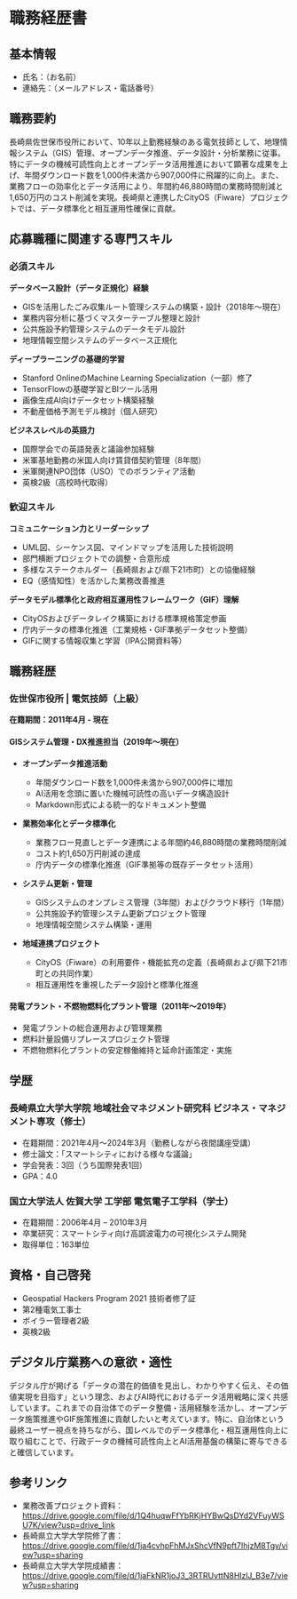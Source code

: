 # 職務経歴書

## 基本情報
- 氏名：（お名前）
- 連絡先：（メールアドレス・電話番号）

## 職務要約
長崎県佐世保市役所において、10年以上勤務経験のある電気技師として、地理情報システム（GIS）管理、オープンデータ推進、データ設計・分析業務に従事。特にデータの機械可読性向上とオープンデータ活用推進において顕著な成果を上げ、年間ダウンロード数を1,000件未満から907,000件に飛躍的に向上。また、業務フローの効率化とデータ活用により、年間約46,880時間の業務時間削減と1,650万円のコスト削減を実現。長崎県と連携したCityOS（Fiware）プロジェクトでは、データ標準化と相互運用性確保に貢献。

## 応募職種に関連する専門スキル

### 必須スキル
**データベース設計（データ正規化）経験**
- GISを活用したごみ収集ルート管理システムの構築・設計（2018年〜現在）
- 業務内容分析に基づくマスターテーブル整理と設計
- 公共施設予約管理システムのデータモデル設計
- 地理情報空間システムのデータベース正規化

**ディープラーニングの基礎的学習**
- Stanford OnlineのMachine Learning Specialization（一部）修了
- TensorFlowの基礎学習とBIツール活用
- 画像生成AI向けデータセット構築経験
- 不動産価格予測モデル検討（個人研究）

**ビジネスレベルの英語力**
- 国際学会での英語発表と議論参加経験
- 米軍基地勤務の米国人向け賃貸借契約管理（8年間）
- 米軍関連NPO団体（USO）でのボランティア活動
- 英検2級（高校時代取得）

### 歓迎スキル
**コミュニケーション力とリーダーシップ**
- UML図、シーケンス図、マインドマップを活用した技術説明
- 部門横断プロジェクトでの調整・合意形成
- 多様なステークホルダー（長崎県および県下21市町）との協働経験
- EQ（感情知性）を活かした業務改善推進

**データモデル標準化と政府相互運用性フレームワーク（GIF）理解**
- CityOSおよびデータレイク構築における標準規格策定参画
- 庁内データの標準化推進（工業規格・GIF準拠データセット整備）
- GIFに関する情報収集と学習（IPA公開資料等）

## 職務経歴

### 佐世保市役所 | 電気技師（上級）
**在籍期間：2011年4月 - 現在**

#### GISシステム管理・DX推進担当（2019年〜現在）
- **オープンデータ推進活動**
  - 年間ダウンロード数を1,000件未満から907,000件に増加
  - AI活用を念頭に置いた機械可読性の高いデータ構造設計
  - Markdown形式による統一的なドキュメント整備
  
- **業務効率化とデータ標準化**
  - 業務フロー見直しとデータ連携による年間約46,880時間の業務時間削減
  - コスト約1,650万円削減の達成
  - 庁内データの標準化推進（GIF準拠等の既存データセット活用）
  
- **システム更新・管理**
  - GISシステムのオンプレミス管理（3年間）およびクラウド移行（1年間）
  - 公共施設予約管理システム更新プロジェクト管理
  - 地理情報空間システム構築・運用

- **地域連携プロジェクト**
  - CityOS（Fiware）の利用要件・機能拡充の定義（長崎県および県下21市町との共同作業）
  - 相互運用性を重視したデータ設計と標準化推進

#### 発電プラント・不燃物燃料化プラント管理（2011年〜2019年）
- 発電プラントの総合運用および管理業務
- 燃料計量設備リプレースプロジェクト管理
- 不燃物燃料化プラントの安定稼働維持と延命計画策定・実施

## 学歴

### 長崎県立大学大学院 地域社会マネジメント研究科 ビジネス・マネジメント専攻（修士）
- 在籍期間：2021年4月〜2024年3月（勤務しながら夜間講座受講）
- 修士論文：「スマートシティにおける様々な議論」
- 学会発表：3回（うち国際発表1回）
- GPA：4.0

### 国立大学法人 佐賀大学 工学部 電気電子工学科（学士）
- 在籍期間：2006年4月 – 2010年3月
- 卒業研究：スマートシティ向け高調波電力の可視化システム開発
- 取得単位：163単位

## 資格・自己啓発
- Geospatial Hackers Program 2021 技術者修了証
- 第2種電気工事士
- ボイラー管理者2級
- 英検2級

## デジタル庁業務への意欲・適性
デジタル庁が掲げる「データの潜在的価値を見出し、わかりやすく伝え、その価値実現を目指す」という理念、およびAI時代におけるデータ活用戦略に深く共感しています。これまでの自治体でのデータ整備・活用経験を活かし、オープンデータ施策推進やGIF施策推進に貢献したいと考えています。特に、自治体という最終ユーザー視点を持ちながら、国レベルでのデータ標準化・相互運用性向上に取り組むことで、行政データの機械可読性向上とAI活用基盤の構築に寄与できると確信しています。

## 参考リンク
- 業務改善プロジェクト資料：https://drive.google.com/file/d/1Q4huqwFfYbRKjHYBwQsDYd2VFuyWSU7K/view?usp=drive_link
- 長崎県立大学大学院修了書：https://drive.google.com/file/d/1ja4cvhpFhMJxShcVfN9pft7IhjzM8Tgv/view?usp=sharing
- 長崎県立大学大学院成績書：https://drive.google.com/file/d/1jaFkNR1joJ3_3RTRUvttN8HlzlJ_B3e7/view?usp=sharing
